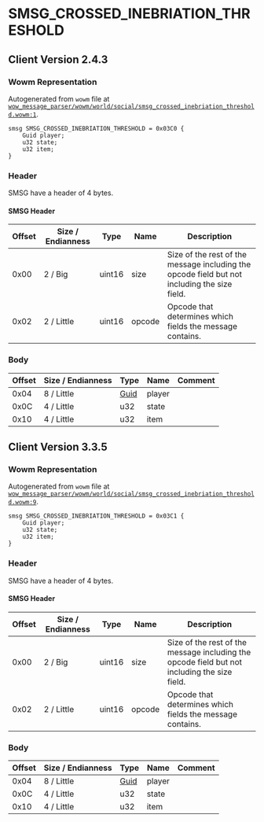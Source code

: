 # SMSG_CROSSED_INEBRIATION_THRESHOLD

## Client Version 2.4.3

### Wowm Representation

Autogenerated from `wowm` file at [`wow_message_parser/wowm/world/social/smsg_crossed_inebriation_threshold.wowm:1`](https://github.com/gtker/wow_messages/tree/main/wow_message_parser/wowm/world/social/smsg_crossed_inebriation_threshold.wowm#L1).
```rust,ignore
smsg SMSG_CROSSED_INEBRIATION_THRESHOLD = 0x03C0 {
    Guid player;
    u32 state;
    u32 item;
}
```
### Header

SMSG have a header of 4 bytes.

#### SMSG Header

| Offset | Size / Endianness | Type   | Name   | Description |
| ------ | ----------------- | ------ | ------ | ----------- |
| 0x00   | 2 / Big           | uint16 | size   | Size of the rest of the message including the opcode field but not including the size field.|
| 0x02   | 2 / Little        | uint16 | opcode | Opcode that determines which fields the message contains.|

### Body

| Offset | Size / Endianness | Type | Name | Comment |
| ------ | ----------------- | ---- | ---- | ------- |
| 0x04 | 8 / Little | [Guid](../types/packed-guid.md) | player |  |
| 0x0C | 4 / Little | u32 | state |  |
| 0x10 | 4 / Little | u32 | item |  |

## Client Version 3.3.5

### Wowm Representation

Autogenerated from `wowm` file at [`wow_message_parser/wowm/world/social/smsg_crossed_inebriation_threshold.wowm:9`](https://github.com/gtker/wow_messages/tree/main/wow_message_parser/wowm/world/social/smsg_crossed_inebriation_threshold.wowm#L9).
```rust,ignore
smsg SMSG_CROSSED_INEBRIATION_THRESHOLD = 0x03C1 {
    Guid player;
    u32 state;
    u32 item;
}
```
### Header

SMSG have a header of 4 bytes.

#### SMSG Header

| Offset | Size / Endianness | Type   | Name   | Description |
| ------ | ----------------- | ------ | ------ | ----------- |
| 0x00   | 2 / Big           | uint16 | size   | Size of the rest of the message including the opcode field but not including the size field.|
| 0x02   | 2 / Little        | uint16 | opcode | Opcode that determines which fields the message contains.|

### Body

| Offset | Size / Endianness | Type | Name | Comment |
| ------ | ----------------- | ---- | ---- | ------- |
| 0x04 | 8 / Little | [Guid](../types/packed-guid.md) | player |  |
| 0x0C | 4 / Little | u32 | state |  |
| 0x10 | 4 / Little | u32 | item |  |


